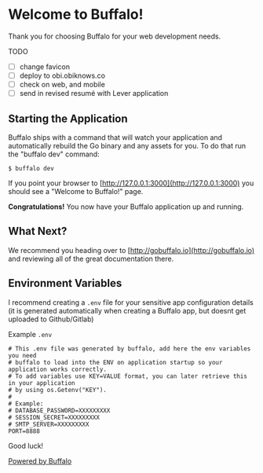 # Welcome to Buffalo!

Thank you for choosing Buffalo for your web development needs.

TODO
- [ ] change favicon
- [ ] deploy to obi.obiknows.co
- [ ] check on web, and mobile
- [ ] send in revised resumé with Lever application

## Starting the Application

Buffalo ships with a command that will watch your application and automatically rebuild the Go binary and any assets for you. To do that run the "buffalo dev" command:

	$ buffalo dev

If you point your browser to [http://127.0.0.1:3000](http://127.0.0.1:3000) you should see a "Welcome to Buffalo!" page.

**Congratulations!** You now have your Buffalo application up and running.

## What Next?

We recommend you heading over to [http://gobuffalo.io](http://gobuffalo.io) and reviewing all of the great documentation there.


## Environment Variables

I recommend creating a `.env` file for your sensitive app configuration details (it is generated automatically when creating a Buffalo app, but doesnt get uploaded to Github/Gitlab)

Example `.env`

``` 
# This .env file was generated by buffalo, add here the env variables you need 
# buffalo to load into the ENV on application startup so your application works correctly.
# To add variables use KEY=VALUE format, you can later retrieve this in your application
# by using os.Getenv("KEY").
#
# Example:
# DATABASE_PASSWORD=XXXXXXXXX
# SESSION_SECRET=XXXXXXXXX
# SMTP_SERVER=XXXXXXXXX
PORT=8888
```

Good luck!

[Powered by Buffalo](http://gobuffalo.io)
